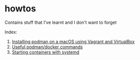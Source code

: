 # howtos
Contains stuff that I've learnt and I don't want to forget

Index:
1. [ Installing podman on a macOS using Vagrant and VirtualBox ](containers/podman_on_mac.md)
1. [ Useful podman/docker commands](containers/useful_docker_podman_commands.md)
1. [ Starting containers with systemd ](podman_systemd.md)
